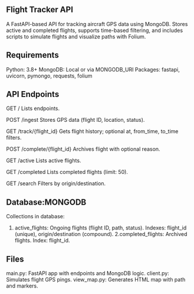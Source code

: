 ## Flight Tracker API
A FastAPI-based API for tracking aircraft GPS data using MongoDB. Stores active and completed flights, supports time-based filtering, and includes scripts to simulate flights and visualize paths with Folium.


## Requirements
Python: 3.8+
MongoDB: Local or via MONGODB_URI
Packages: fastapi, uvicorn, pymongo, requests, folium


## API Endpoints

GET
/
Lists endpoints.


POST
/ingest
Stores GPS data (flight ID, location, status).


GET
/track/{flight_id}
Gets flight history; optional at, from_time, to_time filters.


POST
/complete/{flight_id}
Archives flight with optional reason.


GET
/active
Lists active flights.


GET
/completed
Lists completed flights (limit: 50).


GET
/search
Filters by origin/destination.


## Database:MONGODB
Collections in database:
1. active_flights: Ongoing flights (flight ID, path, status).
Indexes: flight_id (unique), origin/destination (compound).
2.completed_flights: Archived flights.
Index: flight_id.


## Files
main.py: FastAPI app with endpoints and MongoDB logic.
client.py: Simulates flight GPS pings.
view_map.py: Generates HTML map with path and markers.
